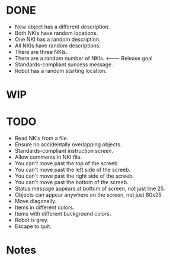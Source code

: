 # DONE

* New object has a different description.
* Both NKIs have random locations.
* One NKI has a random description.
* All NKIs have random descriptions.
* There are three NKIs.
* There are a random number of NKIs. &lt;--- Release goal
* Standards-compliant success message.
* Robot has a random starting location.

# WIP


# TODO

* Read NKIs from a file.
* Ensure no accidentally overlapping objects.
* Standards-compliant instruction screen.
* Allow comments in NKI file.
* You can't move past the top of the screeb.
* You can't move past the left side of the screeb.
* You can't move past the right side of the screeb.
* You can't move past the bottom of the screeb.
* Status message appears at bottom of screen, not just line 25.
* Objects can appear anywhere on the screen, not just 80x25.
* Move diagonally.
* Items in different colors.
* Items with different background colors.
* Robot is grey.
* Escape to quit.

# Notes

